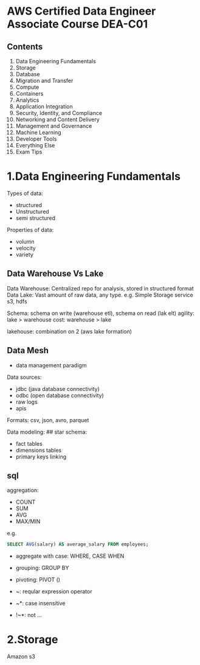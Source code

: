 
# AWS Certified Data Engineer Associate Course DEA-C01

## Contents
1. Data Engineering Fundamentals
2. Storage
3. Database
4. Migration and Transfer
5. Compute
6. Containers
7. Analytics
8. Application Integration
9. Security, Identity, and Compliance
10. Networking and Content Delivery
11. Management and Governance
12. Machine Learning
13. Developer Tools
14. Everything Else
15. Exam Tips


# 1.Data Engineering Fundamentals
Types of data:
* structured
* Unstructured
* semi structured

Properties of data:
* volumn
* velocity 
* variety

## Data Warehouse Vs Lake
Data Warehouse: Centralized repo for analysis, stored in structured format
Data Lake: Vast amount of raw data, any type. e.g. Simple Storage service s3, hdfs

Schema: schema on write (warehouse etl), schema on read (lak elt)
agility: lake > warehouse
cost: warehouse > lake

lakehouse: combination on 2 (aws lake formation)

## Data Mesh
* data management paradigm

Data sources:
* jdbc (java database connectivity)
* odbc (open database connectivity)
* raw logs
* apis


Formats: csv, json, avro, parquet

Data modeling:
## star schema:
* fact tables
* dimensions tables
* primary keys linking

## sql
aggregation:
* COUNT
* SUM
* AVG
* MAX/MIN

e.g. 
```sql
SELECT AVG(salary) AS average_salary FROM employees;
```

* aggregate with case: WHERE, CASE WHEN

* grouping: GROUP BY 

* pivoting: PIVOT ()


* ~: reqular expression operator
* ~*: case insensitive
* !~*: not ...

# 2.Storage

Amazon s3

